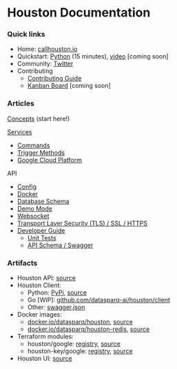 
# Houston Documentation

### Quick links

- Home: [callhouston.io](https://callhouston.io)
- Quickstart: [Python](https://github.com/datasparq-intelligent-products/houston-quickstart-python) (15 minutes), [video](todo) [coming soon]
- Community: [Twitter](https://twitter.com/callhouston_io)
- Contributing
  - [Contributing Guide](./contributing.md)
  - [Kanban Board]() [coming soon]


### Articles

[Concepts](concepts.md) (start here!)

[Services](services.md)
- [Commands](commands.md)
- [Trigger Methods](service_trigger_methods.md)
- [Google Cloud Platform](google_cloud.md)

API
- [Config](config.md)
- [Docker](docker.md)
- [Database Schema](database_schema.md)
- [Demo Mode](demo_mode.md)
- [Websocket](websocket.md)
- [Transport Layer Security (TLS) / SSL / HTTPS](./tls.md)
- [Developer Guide](developer_guide.md)
  - [Unit Tests](developer_guide.md#run-unit-tests)
  - [API Schema / Swagger](developer_guide.md#generate-the-api-schema--openapiswagger-)


### Artifacts

- Houston API: [source](../api)
- Houston Client:
  - Python: [PyPi](https://pypi.org/project/houston-client/), [source](https://github.com/datasparq-intelligent-products/houston-python)
  - Go [WIP]: [github.com/datasparq-ai/houston/client](https://github.com/datasparq-ai/houston/client)
  - Other: [swagger.json](https://storage.googleapis.com/houston-static/swagger.json)
- Docker images:
  - [docker.io/datasparq/houston](https://hub.docker.com/r/datasparq/houston), [source](../docker/houston/Dockerfile)
  - [docker.io/datasparq/houston-redis](https://hub.docker.com/r/datasparq/houston-redis), [source](../docker/houston-redis/Dockerfile)
- Terraform modules:
  - houston/google: [registry](https://registry.terraform.io/modules/datasparq-ai/houston/google/latest), [source](https://github.com/datasparq-ai/terraform-google-houston)
  - houston-key/google: [registry](https://registry.terraform.io/modules/datasparq-ai/houston-key/google/latest), [source](https://github.com/datasparq-ai/terraform-google-houston-key)
- Houston UI: [source](https://github.com/datasparq-ai/houston-ui)
